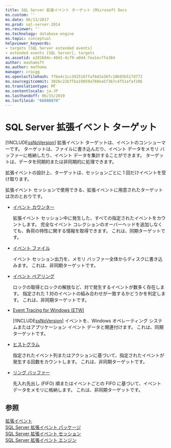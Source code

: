```yaml
---
title: SQL Server 拡張イベント ターゲット |Microsoft Docs
ms.custom: ''
ms.date: 06/13/2017
ms.prod: sql-server-2014
ms.reviewer: ''
ms.technology: database-engine
ms.topic: conceptual
helpviewer_keywords:
- targets [SQL Server extended events]
- extended events [SQL Server], targets
ms.assetid: e281684c-40d1-4cf9-a0d4-7ea1ecffa384
author: mashamsft
ms.author: mathoma
manager: craigg
ms.openlocfilehash: f7be4c1cc392516ffaf6d1e36fc10b93b517d772
ms.sourcegitcommit: 3026c22b7fba19059a769ea5f367c4f51efaf286
ms.translationtype: MT
ms.contentlocale: ja-JP
ms.lasthandoff: 06/15/2019
ms.locfileid: "66088870"
---
```

# <a name="sql-server-extended-events-targets"></a>SQL Server 拡張イベント ターゲット
  [!INCLUDE[ssNoVersion](../includes/ssnoversion-md.md)] 拡張イベント ターゲットは、イベントのコンシューマーです。 ターゲットは、ファイルに書き込んだり、イベント データをメモリ バッファーに格納したり、イベント データを集計することができます。 ターゲットは、データを同期的または非同期的に処理できます。  
  
 拡張イベントの設計上、ターゲットは、セッションごとに 1 回だけイベントを受け取ります。  
  
 拡張イベント セッションで使用できる、拡張イベントに用意されたターゲットは次のとおりです。  
  
-   [イベント カウンター](../../2014/database-engine/event-counter-target.md)  
  
     拡張イベント セッション中に発生した、すべての指定されたイベントをカウントします。 完全なイベント コレクションのオーバーヘッドを追加しなくても、負荷の特性に関する情報を取得できます。 これは、同期ターゲットです。  
  
-   [イベント ファイル](../../2014/database-engine/event-file-target.md)  
  
     イベント セッション出力を、メモリ バッファー全体からディスクに書き込みます。 これは、非同期ターゲットです。  
  
-   [イベント ペアリング](../../2014/database-engine/event-pairing-target.md)  
  
     ロックの取得とロックの解放など、対で発生するイベントが数多く存在します。 指定された 1 対のイベントの組み合わせが一致するかどうかを判定します。 これは、非同期ターゲットです。  
  
-   [Event Tracing for Windows (ETW)](../relational-databases/extended-events/event-tracing-for-windows-target.md)  
  
     [!INCLUDE[ssNoVersion](../includes/ssnoversion-md.md)] イベントを、Windows オペレーティング システムまたはアプリケーション イベント データと関連付けます。 これは、同期ターゲットです。  
  
-   [ヒストグラム](../../2014/database-engine/histogram-target.md)  
  
     指定されたイベント列またはアクションに基づいて、指定されたイベントが発生する回数をカウントします。 これは、非同期ターゲットです。  
  
-   [リング バッファー](../../2014/database-engine/ring-buffer-target.md)  
  
     先入れ先出し (FIFO) 順またはイベントごとの FIFO に基づいて、イベント データをメモリに格納します。 これは、非同期ターゲットです。  
  
## <a name="see-also"></a>参照  
 [拡張イベント](../relational-databases/extended-events/extended-events.md)   
 [SQL Server 拡張イベント パッケージ](../relational-databases/extended-events/sql-server-extended-events-packages.md)   
 [SQL Server 拡張イベント セッション](../relational-databases/extended-events/sql-server-extended-events-sessions.md)   
 [SQL Server 拡張イベント エンジン](../relational-databases/extended-events/sql-server-extended-events-engine.md)  
  
  
